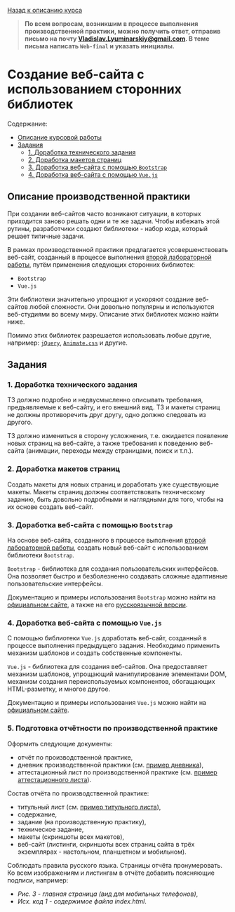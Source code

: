 [Назад к описанию курса](../README.md)

> **По всем вопросам, возникшим в процессе выполнения производственной практики, можно получить ответ, отправив письмо на почту Vladislav.Lyuminarskiy@gmail.com. В теме письма написать `Web-final` и указать инициалы.**

# Создание веб-сайта с использованием сторонних библиотек

Содержание:
- [Описание курсовой работы](#Описание-курсовой-работы)
- [Задания](#Задания)
  - [1. Доработка технического задания](#1-Доработка-технического-задания)
  - [2. Доработка макетов страниц](#2-Доработка-макетов-страниц)
  - [3. Доработка веб-сайта с помощью `Bootstrap`](#3-Доработка-веб-сайта-с-помощью-bootstrap)
  - [4. Доработка веб-сайта с помощью `Vue.js`](#4-Доработка-веб-сайта-с-помощью-vuejs)

## Описание производственной практики

При создании веб-сайтов часто возникают ситуации, в которых приходится заново решать одни и те же задачи. Чтобы избежать этой рутины, разработчики создают библиотеки - набор кода, который решает типичные задачи.

В рамках производственной практики предлагается усовершенствовать веб-сайт, созданный в процессе выполнения [второй лабораторной работы](../labs/lab2.md), путём применения следующих сторонних библиотек:

- `Bootstrap`
- `Vue.js`

Эти библиотеки значительно упрощают и ускоряют создание веб-сайтов любой сложности. Они довольно популярны и используются веб-студиями во всему миру. Описание этих библиотек можно найти ниже.

Помимо этих библиотек разрешается использовать любые другие, например: [`jQuery`](https://jquery.com), [`Animate.css`](https://daneden.github.io/animate.css/) и другие.

## Задания

### 1. Доработка технического задания

ТЗ должно подробно и недвусмысленно описывать требования, предъявляемые к веб-сайту, и его внешний вид. ТЗ и макеты страниц не должны противоречить друг другу, одно должно следовать из другого.

ТЗ должно измениться в сторону усложнения, т.е. ожидается появление новых страниц на веб-сайте, а также требования к поведению веб-сайта (анимации, переходы между страницами, поиск и т.п.).

### 2. Доработка макетов страниц

Создать макеты для новых страниц и доработать уже существующие макеты. Макеты страниц должны соответствовать техническому заданию, быть довольно подробными и наглядными для того, чтобы на их основе создать веб-сайт.

### 3. Доработка веб-сайта с помощью `Bootstrap`

На основе веб-сайта, созданного в процессе выполнения [второй лабораторной работы](../labs/lab2.md), создать новый веб-сайт с использованием библиотеки `Bootstrap`.

`Bootstrap` - библиотека для создания пользовательских интерфейсов. Она позволяет быстро и безболезненно создавать сложные адаптивные пользовательские интерфейсы.

Документацию и примеры использования `Bootstrap` можно найти на [официальном сайте](https://getbootstrap.com), а также на его [русскоязычной версии](http://getbootstrap.ru/docs/v4-alpha/).

### 4. Доработка веб-сайта с помощью `Vue.js`

С помощью библиотеки `Vue.js` доработать веб-сайт, созданный в процессе выполнения предыдущего задания. Необходимо применить механизм шаблонов и создать собственные компоненты.

`Vue.js` - библиотека для создания веб-сайтов. Она предоставляет механизм шаблонов, упрощающий манипулирование элементами DOM, механизм создания переиспользуемых компонентов, обогащающих HTML-разметку, и многое другое.

Документацию и примеры использования `Vue.js` можно найти на [официальном сайте](https://ru.vuejs.org/index.html).

### 5. Подготовка отчётности по производственной практике

Оформить следующие документы:

- отчёт по производственной практике,
- дневник производственной практики (см. [пример дневника](https://docs.google.com/document/d/15exVALQxJCNkgzapwX6NDSJZhSQRjl0OplDvp9YCbzM/edit?usp=sharing)),
- аттестационный лист по производственной практике (см. [пример аттестационного листа](https://docs.google.com/document/d/1ry32Mf5TSyDwp-oUjtnjq_fTXIW2QZ5ndjmMbBpuWKw/edit?usp=sharing)).

Состав отчёта по производственной практике:
- титульный лист (см. [пример титульного листа](https://docs.google.com/document/d/1HogMRk-z7CMOAaytQMERQwJ2K-VUUQyAl3PQr6OiRvs/edit?usp=sharing)),
- содержание,
- задание (на производственную практику),
- техническое задание,
- макеты (скриншоты всех макетов),
- веб-сайт (листинги, скриншоты всех страниц сайта в трёх экземплярах - настольном, планшетном и мобильном).

Соблюдать правила русского языка. Страницы отчёта пронумеровать. Ко всем изображениям и листингам в отчёте добавить поясняющие подписи, например:
- *Рис. 3 - главная страница (вид для мобильных телефонов)*,
- *Исх. код 1 - содержимое файла index.html*.